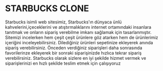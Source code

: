 # STARBUCKS CLONE

Starbucks  isimli web sitesimiz, Starbucks'ın dünyaca ünlü kahvelerini,içeceklerini ve atıştırmalıklarını internet ortamındaki insanlara tanıtmak ve onların sipariş verebilme imkanı sağlamak için tasarlanmıştır. Sitemizi incelerken hem çeşit çeşit ürünlere göz atarken hem de ürünlerimiz içeriğini inceleyebilirsiniz. Dilediğiniz ürünleri sepetinize ekleyerek
anında sipariş verebilirsiniz. Önceden verdiğiniz siparişleri daha sonrasında favorilerinze ekleyerek bir sonraki siparişinizde hızlıca tekrar sipariş verebilirsiniz. Starbucks olarak sizlere en iyi şekilde hizmet vermek ve siparişlerinizi en hızlı şekilde teslim etmek için çalışıyoruz

